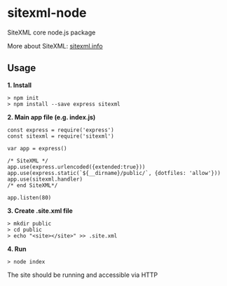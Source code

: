 # sitexml-node
SiteXML core node.js package

More about SiteXML: [sitexml.info](http://sitexml.info/)

## Usage

**1. Install**
```
> npm init
> npm install --save express sitexml
```

**2. Main app file (e.g. index.js)**

```
const express = require('express')
const sitexml = require('sitexml')

var app = express()

/* SiteXML */
app.use(express.urlencoded({extended:true}))
app.use(express.static(`${__dirname}/public/`, {dotfiles: 'allow'}))
app.use(sitexml.handler)
/* end SiteXML*/

app.listen(80)
```

**3. Create .site.xml file**

```
> mkdir public
> cd public
> echo "<site></site>" >> .site.xml
```

**4. Run**

```
> node index
```

The site should be running and accessible via HTTP
